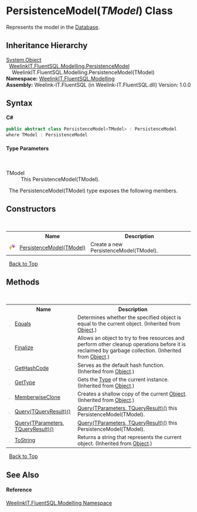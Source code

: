 # PersistenceModel(*TModel*) Class
 

Represents the model in the <a href="1ef29391-24d2-6525-0055-890c8692aa0f">Database</a>.


## Inheritance Hierarchy
<a href="http://msdn2.microsoft.com/en-us/library/e5kfa45b" target="_blank">System.Object</a><br />&nbsp;&nbsp;<a href="af9bc924-abf8-0657-23e8-ef4715daf691">WeelinkIT.FluentSQL.Modelling.PersistenceModel</a><br />&nbsp;&nbsp;&nbsp;&nbsp;WeelinkIT.FluentSQL.Modelling.PersistenceModel(TModel)<br />
**Namespace:**&nbsp;<a href="55cb0562-6be1-fe5d-1cc3-61ccba17ba4f">WeelinkIT.FluentSQL.Modelling</a><br />**Assembly:**&nbsp;Weelink-IT.FluentSQL (in Weelink-IT.FluentSQL.dll) Version: 1.0.0

## Syntax

**C#**<br />
``` C#
public abstract class PersistenceModel<TModel> : PersistenceModel
where TModel : PersistenceModel

```


#### Type Parameters
&nbsp;<dl><dt>TModel</dt><dd>This PersistenceModel(TModel).</dd></dl>&nbsp;
The PersistenceModel(TModel) type exposes the following members.


## Constructors
&nbsp;<table><tr><th></th><th>Name</th><th>Description</th></tr><tr><td>![Protected method](media/protmethod.gif "Protected method")</td><td><a href="a83b4060-60e7-05da-91a5-0bfcd93a28ba">PersistenceModel(TModel)</a></td><td>
Create a new PersistenceModel(TModel).</td></tr></table>&nbsp;
<a href="#persistencemodel(*tmodel*)-class">Back to Top</a>

## Methods
&nbsp;<table><tr><th></th><th>Name</th><th>Description</th></tr><tr><td>![Public method](media/pubmethod.gif "Public method")</td><td><a href="http://msdn2.microsoft.com/en-us/library/bsc2ak47" target="_blank">Equals</a></td><td>
Determines whether the specified object is equal to the current object.
 (Inherited from <a href="http://msdn2.microsoft.com/en-us/library/e5kfa45b" target="_blank">Object</a>.)</td></tr><tr><td>![Protected method](media/protmethod.gif "Protected method")</td><td><a href="http://msdn2.microsoft.com/en-us/library/4k87zsw7" target="_blank">Finalize</a></td><td>
Allows an object to try to free resources and perform other cleanup operations before it is reclaimed by garbage collection.
 (Inherited from <a href="http://msdn2.microsoft.com/en-us/library/e5kfa45b" target="_blank">Object</a>.)</td></tr><tr><td>![Public method](media/pubmethod.gif "Public method")</td><td><a href="http://msdn2.microsoft.com/en-us/library/zdee4b3y" target="_blank">GetHashCode</a></td><td>
Serves as the default hash function.
 (Inherited from <a href="http://msdn2.microsoft.com/en-us/library/e5kfa45b" target="_blank">Object</a>.)</td></tr><tr><td>![Public method](media/pubmethod.gif "Public method")</td><td><a href="http://msdn2.microsoft.com/en-us/library/dfwy45w9" target="_blank">GetType</a></td><td>
Gets the <a href="http://msdn2.microsoft.com/en-us/library/42892f65" target="_blank">Type</a> of the current instance.
 (Inherited from <a href="http://msdn2.microsoft.com/en-us/library/e5kfa45b" target="_blank">Object</a>.)</td></tr><tr><td>![Protected method](media/protmethod.gif "Protected method")</td><td><a href="http://msdn2.microsoft.com/en-us/library/57ctke0a" target="_blank">MemberwiseClone</a></td><td>
Creates a shallow copy of the current <a href="http://msdn2.microsoft.com/en-us/library/e5kfa45b" target="_blank">Object</a>.
 (Inherited from <a href="http://msdn2.microsoft.com/en-us/library/e5kfa45b" target="_blank">Object</a>.)</td></tr><tr><td>![Public method](media/pubmethod.gif "Public method")</td><td><a href="a6d8afb1-ab67-1d9c-c740-45886eb07561">Query(TQueryResult)()</a></td><td><a href="14ed4959-a238-ef2c-1feb-17a7fa9b3608">Query(TParameters, TQueryResult)()</a> this PersistenceModel(TModel).</td></tr><tr><td>![Public method](media/pubmethod.gif "Public method")</td><td><a href="14ed4959-a238-ef2c-1feb-17a7fa9b3608">Query(TParameters, TQueryResult)()</a></td><td><a href="14ed4959-a238-ef2c-1feb-17a7fa9b3608">Query(TParameters, TQueryResult)()</a> this PersistenceModel(TModel).</td></tr><tr><td>![Public method](media/pubmethod.gif "Public method")</td><td><a href="http://msdn2.microsoft.com/en-us/library/7bxwbwt2" target="_blank">ToString</a></td><td>
Returns a string that represents the current object.
 (Inherited from <a href="http://msdn2.microsoft.com/en-us/library/e5kfa45b" target="_blank">Object</a>.)</td></tr></table>&nbsp;
<a href="#persistencemodel(*tmodel*)-class">Back to Top</a>

## See Also


#### Reference
<a href="55cb0562-6be1-fe5d-1cc3-61ccba17ba4f">WeelinkIT.FluentSQL.Modelling Namespace</a><br />